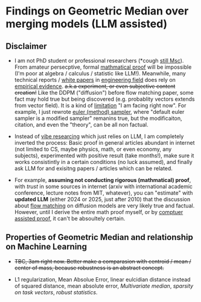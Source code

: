 # Findings on Geometric Median over merging models (LLM assisted) #

## Disclaimer ##

- I am not PhD student or professional researchers (*cough [still Msc](../ch00/about_me.md)). From amateur persecptive, formal [mathmatical proof](https://en.wikipedia.org/wiki/Mathematical_proof) will be impossible (I'm poor at algebra / calculus / statistic like LLM!). Meanwhile, many technical reports / [white papers](https://en.wikipedia.org/wiki/White_paper) in [engineering field](https://engineering.ubc.ca/spotlight/why-engineering/engineering-or-science-whats-best-path-for-you) does rely on [empirical evidence](https://en.wikipedia.org/wiki/Empirical_evidence). ~~a.k.a experiment, or even subjective content creation!~~ Like the DDPM ("diffusion") before flow matching paper, some fact may hold true but being discovered (e.g. probablity vectors extends from vector field). It is a kind of [limitation](https://blog.wordvice.com/how-to-present-study-limitations-and-alternatives/) "I am facing right now". For example, I just rewrote [euler (method) sampler](./k_euler.md), where "default euler sampler is a modified sampler" remanins true, but the modificaiton, citation, and even the "theory", can be all non factual.

- Instead of [vibe researcing](http://en.wikipedia.org/wiki/Vibe_coding) which just relies on LLM, I am completely inverted the process: Basic proof in general articles abundant in internet (not limited to CS, maybe physics, math, or even economy, any subjects), experimented with positive result (take months!), make sure it works consistintly in a certain conditions (no luck assumed), and finally ask LLM for and exisitng papers / articles which can be related.

- For example, **assuming not conducting rigorous (mathmatical) proof**, with *trust* in some sources in internet (arxiv with international academic conference, lecture notes from MIT, whatever), you can "estimate" with **updated LLM** (either 2024 or 2025, just after 2010) that the discussion about [flow matching](./flowmatching.md) on diffusion models are very likely true and factual. However, until I derive the entire math proof myself, or by [comptuer assisted proof](https://en.wikipedia.org/wiki/Computer-assisted_proof), it can't be absoultely certain.

## Properties of Geometric Median and relationship on Machine Learning ##

- ~~TBC, 3am right now. Better make a comparasion with centroid / mean / center of mass, because robustness is an abstract concept.~~

- L1 regularization, Mean Absolue Error, linear eulcidian distance instead of squared distance, mean absolute error, *Multivariate median*, *sparsity on task vectors*, *robust statistics*.
